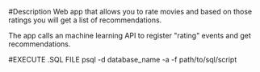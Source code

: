 #Description
Web app that allows you to rate movies and based on those ratings you will get a list of recommendations.

The app calls an machine learning API to register "rating" events and get recommendations.

#EXECUTE .SQL FILE
psql -d database_name -a -f path/to/sql/script
